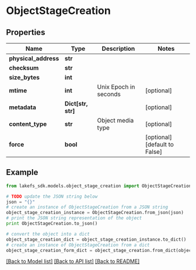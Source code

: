 # ObjectStageCreation


## Properties

Name | Type | Description | Notes
------------ | ------------- | ------------- | -------------
**physical_address** | **str** |  | 
**checksum** | **str** |  | 
**size_bytes** | **int** |  | 
**mtime** | **int** | Unix Epoch in seconds | [optional] 
**metadata** | **Dict[str, str]** |  | [optional] 
**content_type** | **str** | Object media type | [optional] 
**force** | **bool** |  | [optional] [default to False]

## Example

```python
from lakefs_sdk.models.object_stage_creation import ObjectStageCreation

# TODO update the JSON string below
json = "{}"
# create an instance of ObjectStageCreation from a JSON string
object_stage_creation_instance = ObjectStageCreation.from_json(json)
# print the JSON string representation of the object
print ObjectStageCreation.to_json()

# convert the object into a dict
object_stage_creation_dict = object_stage_creation_instance.to_dict()
# create an instance of ObjectStageCreation from a dict
object_stage_creation_form_dict = object_stage_creation.from_dict(object_stage_creation_dict)
```
[[Back to Model list]](../README.md#documentation-for-models) [[Back to API list]](../README.md#documentation-for-api-endpoints) [[Back to README]](../README.md)


